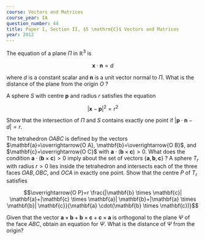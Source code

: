 ```yaml
---
course: Vectors and Matrices
course_year: IA
question_number: 44
title: Paper 1, Section II, $5 \mathrm{C}$ Vectors and Matrices
year: 2012
---
```




The equation of a plane $\Pi$ in $\mathbb{R}^{3}$ is

$$\mathbf{x} \cdot \mathbf{n}=d$$

where $d$ is a constant scalar and $\mathbf{n}$ is a unit vector normal to $\Pi$. What is the distance of the plane from the origin $O$ ?

A sphere $S$ with centre $\mathbf{p}$ and radius $r$ satisfies the equation

$$|\mathbf{x}-\mathbf{p}|^{2}=r^{2}$$

Show that the intersection of $\Pi$ and $S$ contains exactly one point if $|\mathbf{p} \cdot \mathbf{n}-d|=r$.

The tetrahedron $O A B C$ is defined by the vectors $\mathbf{a}=\overrightarrow{O A}, \mathbf{b}=\overrightarrow{O B}$, and $\mathbf{c}=\overrightarrow{O C}$ with $\mathbf{a} \cdot(\mathbf{b} \times \mathbf{c})>0$. What does the condition $\mathbf{a} \cdot(\mathbf{b} \times \mathbf{c})>0$ imply about the set of vectors $\{\mathbf{a}, \mathbf{b}, \mathbf{c}\}$ ? A sphere $T_{r}$ with radius $r>0$ lies inside the tetrahedron and intersects each of the three faces $O A B, O B C$, and $O C A$ in exactly one point. Show that the centre $P$ of $T_{r}$ satisfies

$$\overrightarrow{O P}=r \frac{|\mathbf{b} \times \mathbf{c}| \mathbf{a}+|\mathbf{c} \times \mathbf{a}| \mathbf{b}+|\mathbf{a} \times \mathbf{b}| \mathbf{c}}{\mathbf{a} \cdot(\mathbf{b} \times \mathbf{c})}$$

Given that the vector $\mathbf{a} \times \mathbf{b}+\mathbf{b} \times \mathbf{c}+\mathbf{c} \times \mathbf{a}$ is orthogonal to the plane $\Psi$ of the face $A B C$, obtain an equation for $\Psi$. What is the distance of $\Psi$ from the origin?